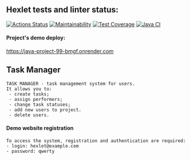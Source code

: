 ## Hexlet tests and linter status:
[![Actions Status](https://github.com/IPetrovRed/java-project-99/actions/workflows/hexlet-check.yml/badge.svg)](https://github.com/IPetrovRed/java-project-99/actions)
[![Maintainability](https://api.codeclimate.com/v1/badges/3250d35d5a70759b8096/maintainability)](https://codeclimate.com/github/IPetrovRed/java-project-99/maintainability)
[![Test Coverage](https://api.codeclimate.com/v1/badges/3250d35d5a70759b8096/test_coverage)](https://codeclimate.com/github/IPetrovRed/java-project-99/test_coverage)
[![Java CI](https://github.com/IPetrovRed/java-project-99/actions/workflows/Build.yml/badge.svg?branch=main)](https://github.com/IPetrovRed/java-project-99/actions/workflows/Build.yml)

#### Project's demo deploy:
https://java-project-99-bmgf.onrender.com

## Task Manager
``` 
TASK MANAGER - task management system for users. 
It allows you to:
 - create tasks;
 - assign performers;
 - change task statuses;
 - add new users to project.
 - delete users.
```

#### Demo website registration
```
To access the system, registration and authentication are required: 
- login: hexlet@example.com 
- password: qwerty
```